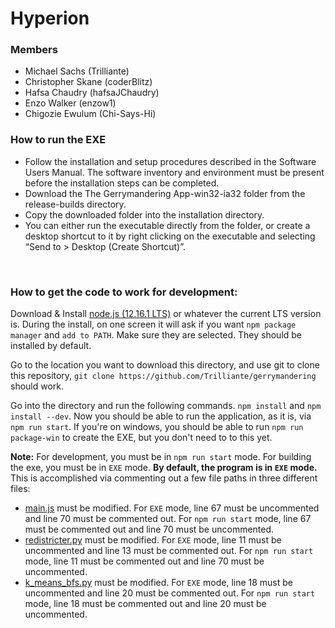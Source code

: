 # Hyperion

### Members
+ Michael Sachs	(Trilliante)
+ Christopher Skane	(coderBlitz)
+ Hafsa Chaudry	(hafsaJChaudry)
+ Enzo Walker	(enzow1)
+ Chigozie Ewulum	(Chi-Says-Hi)

### How to run the EXE
+ Follow the installation and setup procedures described in the Software Users Manual. The software inventory and environment must be present before the installation steps can be completed.
+ Download the The Gerrymandering App-win32-ia32 folder from the release-builds directory.
+ Copy the downloaded folder into the installation directory.
+ You can either run the executable directly from the folder, or create a desktop shortcut to it by right clicking on the executable and selecting “Send to > Desktop (Create Shortcut)”.

<br>

### How to get the code to work for development:
Download & Install [node.js (12.16.1 LTS)](https://nodejs.org/en/) or whatever the current LTS version is. During the install, on one screen it will ask if you want `npm package manager` and `add to PATH`. Make sure they are selected. They should be installed by default.

Go to the location you want to download this directory, and use git to clone this repository, `git clone https://github.com/Trilliante/gerrymandering` should work.

Go into the directory and run the following commands. `npm install` and `npm install --dev`. Now you should be able to run the application, as it is, via `npm run start`. If you're on windows, you should be able to run `npm run package-win` to create the EXE, but you don't need to to this yet.


**Note:** For development, you must be in `npm run start` mode. For building the exe, you must be in `EXE` mode. **By default, the program is in `EXE` mode.** This is accomplished via commenting out a few file paths in three different files:
+ [main.js](main.js) must be modified. For `EXE` mode, line 67 must be uncommented and line 70 must be commented out. For `npm run start` mode, line 67 must be commented out and line 70 must be uncommented.
+ [redistricter.py](src/data_files/Algorithm1/redistricter.py) must be modified. For `EXE` mode, line 11 must be uncommented and line 13 must be commented out. For `npm run start` mode, line 11 must be commented out and line 70 must be uncommented.
+ [k_means_bfs.py](src/data_files/Algorithm2/k_means_bfs.py) must be modified. For `EXE` mode, line 18 must be uncommented and line 20 must be commented out. For `npm run start` mode, line 18 must be commented out and line 20 must be uncommented.